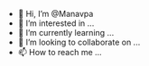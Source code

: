 - 👋 Hi, I’m @Manavpa
- 👀 I’m interested in ...
- 🌱 I’m currently learning ...
- 💞️ I’m looking to collaborate on ...
- 📫 How to reach me ...

<!---
Manavpa/Manavpa is a ✨ special ✨ repository because its `README.md` (this file) appears on your GitHub profile.
You can click the Preview link to take a look at your changes.
--->
